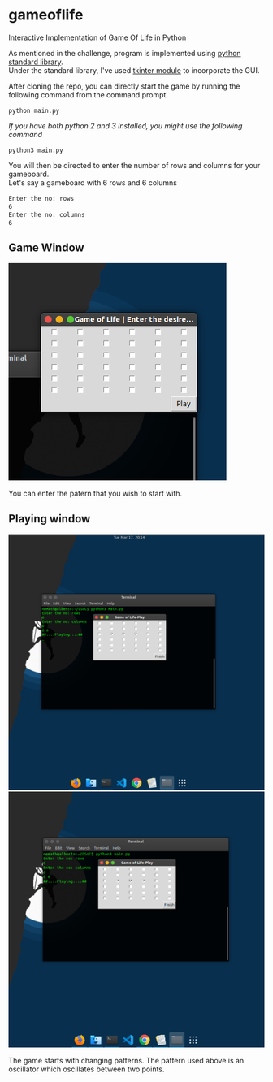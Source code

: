 # gameoflife
Interactive Implementation of Game Of Life in Python  

As mentioned in the challenge, program is implemented using [python standard library](https://docs.python.org/3/library/).  
Under the standard library, I've used [tkinter module](https://docs.python.org/3/library/tk.html) to incorporate the GUI. 

After cloning the repo, you can directly start the game by running the following command from the command prompt.

```
python main.py
```

*If you have both python 2 and 3 installed, you might use the following command*  
```
python3 main.py
```
You will then be directed to enter the number of rows and columns for your gameboard.  
Let's say a gameboard with 6 rows and 6 columns

```
Enter the no: rows  
6  
Enter the no: columns  
6  
```
## Game Window

![Test Image 1](images/1.png)  

You can enter the patern that you wish to start with.  

## Playing window 

![Test Image 1](images/11.png)   
![Test Image 1](images/12.png) 

The game starts with changing patterns.
The pattern used above is an oscillator which oscillates between two points.


